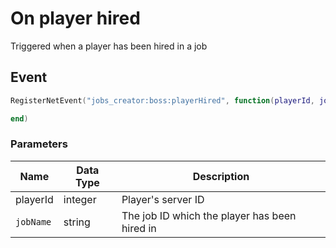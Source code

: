 # On player hired

Triggered when a player has been hired in a job

## Event

```lua
RegisterNetEvent("jobs_creator:boss:playerHired", function(playerId, jobName)

end)
```

### Parameters

| Name      | Data Type | Description                                   |
| --------- | --------- | --------------------------------------------- |
| playerId  | integer   | Player's server ID                            |
| `jobName` | string    | The job ID which the player has been hired in |

